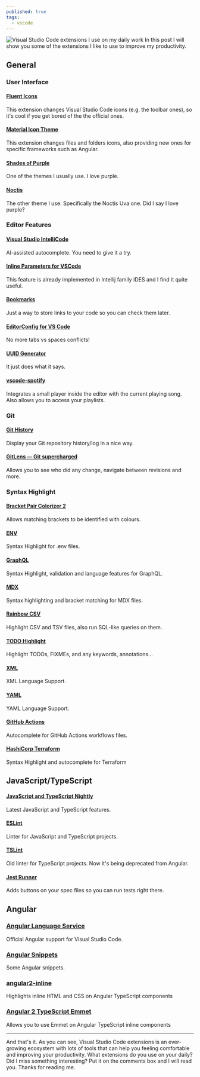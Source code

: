 ```yaml
---
published: true
tags:
  - vscode
---
```

![Visual Studio Code extensions I use on my daily work]({{site.baseurl}}/images/visual-studio-code-extensions-i-use-on-my-daily-work.png)
In this post I will show you some of the extensions I like to use to improve my productivity.

## General

### User Interface

#### [Fluent Icons](https://marketplace.visualstudio.com/items?itemName=miguelsolorio.fluent-icons)
This extension changes Visual Studio Code icons (e.g. the toolbar ones), so it's cool if you get bored of the the official ones.
#### [Material Icon Theme](https://marketplace.visualstudio.com/items?itemName=PKief.material-icon-theme)
This extension changes files and folders icons, also providing new ones for specific frameworks such as Angular.
#### [Shades of Purple](https://marketplace.visualstudio.com/items?itemName=ahmadawais.shades-of-purple)
One of the themes I usually use. I love purple.
#### [Noctis](https://marketplace.visualstudio.com/items?itemName=liviuschera.noctis)
The other theme I use. Specifically the Noctis Uva one. Did I say I love purple?

### Editor Features

#### [Visual Studio IntelliCode](https://marketplace.visualstudio.com/items?itemName=VisualStudioExptTeam.vscodeintellicode)
AI-assisted autocomplete. You need to give it a try.
#### [Inline Parameters for VSCode](https://marketplace.visualstudio.com/items?itemName=liamhammett.inline-parameters)
This feature is already implemented in Intellij family IDES and I find it quite useful.
#### [Bookmarks](https://marketplace.visualstudio.com/items?itemName=alefragnani.Bookmarks)
Just a way to store links to your code so you can check them later.
#### [EditorConfig for VS Code](https://marketplace.visualstudio.com/items?itemName=EditorConfig.EditorConfig)
No more tabs vs spaces conflicts!
#### [UUID Generator](https://marketplace.visualstudio.com/items?itemName=motivesoft.vscode-uuid-generator)
It just does what it says.
#### [vscode-spotify](https://marketplace.visualstudio.com/items?itemName=shyykoserhiy.vscode-spotify)
Integrates a small player inside the editor with the current playing song. Also allows you to access your playlists.

### Git

#### [Git History](https://marketplace.visualstudio.com/items?itemName=donjayamanne.githistory)
Display your Git repository history/log in a nice way.
#### [GitLens — Git supercharged](https://marketplace.visualstudio.com/items?itemName=eamodio.gitlens)
Allows you to see who did any change, navigate between revisions and more.

### Syntax Highlight
#### [Bracket Pair Colorizer 2](https://marketplace.visualstudio.com/items?itemName=CoenraadS.bracket-pair-colorizer-2)
Allows matching brackets to be identified with colours.
#### [ENV](https://marketplace.visualstudio.com/items?itemName=IronGeek.vscode-env)
Syntax Highlight for .env files.
#### [GraphQL](https://marketplace.visualstudio.com/items?itemName=GraphQL.vscode-graphql)
Syntax Highlight, validation and language features for GraphQL.
#### [MDX](https://marketplace.visualstudio.com/items?itemName=silvenon.mdx)
Syntax highlighting and bracket matching for MDX files.
#### [Rainbow CSV](https://marketplace.visualstudio.com/items?itemName=mechatroner.rainbow-csv)
Highlight CSV and TSV files, also run SQL-like queries on them.
#### [TODO Highlight](https://marketplace.visualstudio.com/items?itemName=wayou.vscode-todo-highlight)
Highlight TODOs, FIXMEs, and any keywords, annotations...
#### [XML](https://marketplace.visualstudio.com/items?itemName=redhat.vscode-xml)
XML Language Support.
#### [YAML](https://marketplace.visualstudio.com/items?itemName=redhat.vscode-yaml)
YAML Language Support.
#### [GitHub Actions](https://marketplace.visualstudio.com/items?itemName=cschleiden.vscode-github-actions)
Autocomplete for GitHub Actions workflows files.
#### [HashiCorp Terraform](https://marketplace.visualstudio.com/items?itemName=HashiCorp.terraform)
Syntax Highlight and autocomplete for Terraform

## JavaScript/TypeScript

#### [JavaScript and TypeScript Nightly](https://marketplace.visualstudio.com/items?itemName=ms-vscode.vscode-typescript-next)
Latest JavaScript and TypeScript features.
#### [ESLint](https://marketplace.visualstudio.com/items?itemName=dbaeumer.vscode-eslint)
Linter for JavaScript and TypeScript projects.
#### [TSLint](https://marketplace.visualstudio.com/items?itemName=ms-vscode.vscode-typescript-tslint-plugin)
Old linter for TypeScript projects. Now it's being deprecated from Angular.
#### [Jest Runner](https://marketplace.visualstudio.com/items?itemName=firsttris.vscode-jest-runner)
Adds buttons on your spec files so you can run tests right there.

## Angular
### [Angular Language Service](https://marketplace.visualstudio.com/items?itemName=Angular.ng-template)
Official Angular support for Visual Studio Code.
### [Angular Snippets](https://marketplace.visualstudio.com/items?itemName=johnpapa.Angular2)
Some Angular snippets.
### [angular2-inline](https://marketplace.visualstudio.com/items?itemName=natewallace.angular2-inline)
Highlights inline HTML and CSS on Angular TypeScript components
### [Angular 2 TypeScript Emmet](https://marketplace.visualstudio.com/items?itemName=jakethashi.vscode-angular2-emmet)
Allows you to use Emmet on Angular TypeScript inline components


---

And that's it. As you can see, Visual Studio Code extensions is an ever-growing ecosystem with lots of tools that can help you feeling comfortable and improving your productivity. What extensions do you use on your daily? Did I miss something interesting? Put it on the comments box and I will read you. Thanks for reading me.
